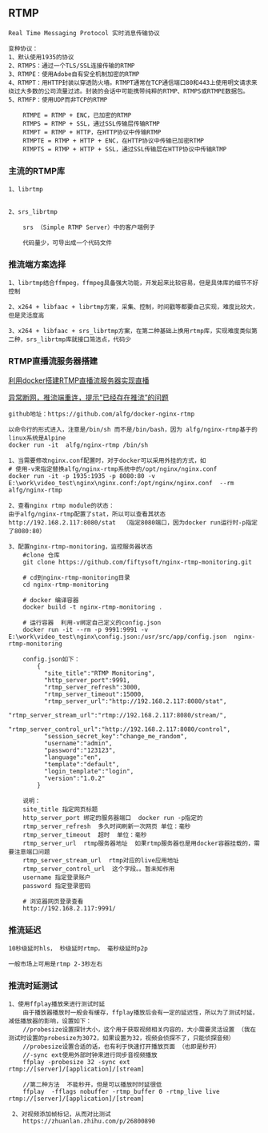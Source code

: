 ## RTMP

    Real Time Messaging Protocol 实时消息传输协议
    
    变种协议：
    1、默认使用1935的协议
    2、RTMPS：通过一个TLS/SSL连接传输的RTMP
    3、RTMPE：使用Adobe自有安全机制加密的RTMP
    4、RTMPT：用HTTP封装以穿透防火墙。RTMPT通常在TCP通信端口80和443上使用明文请求来绕过大多数的公司流量过滤。封装的会话中可能携带纯粹的RTMP、RTMPS或RTMPE数据包。
    5、RTMFP：使用UDP而非TCP的RTMP
    
        RTMPE = RTMP + ENC，已加密的RTMP
        RTMPS = RTMP + SSL，通过SSL传输层传输RTMP
        RTMPT = RTMP + HTTP，在HTTP协议中传输RTMP
        RTMPTE = RTMP + HTTP + ENC，在HTTP协议中传输已加密RTMP
        RTMPTS = RTMP + HTTP + SSL，通过SSL传输层在HTTP协议中传输RTMP
    
    
### 主流的RTMP库

    1、librtmp
    
    
    2、srs_librtmp
    
        srs （Simple RTMP Server）中的客户端例子
        
        代码量少，可导出成一个代码文件
        
        
### 推流端方案选择

    1、librtmp结合ffmpeg，ffmpeg具备强大功能，开发起来比较容易，但是具体库的细节不好控制
    
    2、x264 + libfaac + librtmp方案，采集、控制，时间戳等都要自己实现，难度比较大，但是灵活度高
    
    3、x264 + libfaac + srs_librtmp方案，在第二种基础上换用rtmp库，实现难度类似第二种，srs_librtmp库就接口简洁点，代码少
    
### RTMP直播流服务器搭建

[利用docker搭建RTMP直播流服务器实现直播](https://blog.csdn.net/lipei1220/article/details/80234281)

[异常断网，推流端重连，提示“已经存在推流”的问题](http://www.yeegee.com/view/newsdetail?id=19)

    github地址：https://github.com/alfg/docker-nginx-rtmp

    以命令行的形式进入，注意是/bin/sh 而不是/bin/bash，因为 alfg/nginx-rtmp基于的linux系统是Alpine
    docker run -it  alfg/nginx-rtmp /bin/sh  
    
    1、当需要修改nginx.conf配置时，对于docker可以采用外挂的方式，如
    # 使用-v来指定替换alfg/nginx-rtmp系统中的/opt/nginx/nginx.conf
    docker run -it -p 1935:1935 -p 8080:80 -v E:\work\video_test\nginx\nginx.conf:/opt/nginx/nginx.conf  --rm alfg/nginx-rtmp
    
    2、查看nginx rtmp module的状态：
    由于alfg/nginx-rtmp配置了stat，所以可以查看其状态
    http://192.168.2.117:8080/stat  （指定8080端口，因为docker run运行时-p指定了8080:80）
    
    3、配置nginx-rtmp-monitoring，监控服务器状态
        #clone 仓库
        git clone https://github.com/fiftysoft/nginx-rtmp-monitoring.git
        
        # cd到nginx-rtmp-monitoring目录
        cd nginx-rtmp-monitoring
        
        # docker 编译容器 
        docker build -t nginx-rtmp-monitoring .
        
        # 运行容器  利用-v绑定自己定义的config.json
        docker run -it --rm -p 9991:9991 -v E:\work\video_test\nginx\config.json:/usr/src/app/config.json  nginx-rtmp-monitoring
        
        config.json如下：             
            {
              "site_title":"RTMP Monitoring",
              "http_server_port":9991,
              "rtmp_server_refresh":3000,
              "rtmp_server_timeout":15000,
              "rtmp_server_url":"http://192.168.2.117:8080/stat",
              "rtmp_server_stream_url":"rtmp://192.168.2.117:8080/stream/",
              "rtmp_server_control_url":"http://192.168.2.117:8080/control",
              "session_secret_key":"change_me_random",
              "username":"admin",
              "password":"123123",
              "language":"en",
              "template":"default",
              "login_template":"login",
              "version":"1.0.2"
            }
            
        说明：
        site_title 指定网页标题
        http_server_port 绑定的服务器端口  docker run -p指定的
        rtmp_server_refresh  多久时间刷新一次网页 单位：毫秒
        rtmp_server_timeout  超时  单位：毫秒
        rtmp_server_url  rtmp服务器地址  如果rtmp服务器也是用docker容器挂载的，需要注意端口问题
        rtmp_server_stream_url  rtmp对应的live应用地址
        rtmp_server_control_url  这个字段。。暂未知作用
        username 指定登录账户
        password 指定登录密码
        
        # 浏览器网页登录查看 
        http://192.168.2.117:9991/

### 推流延迟

    10秒级延时hls， 秒级延时rtmp， 毫秒级延时p2p
    
    一般市场上可用是rtmp 2-3秒左右
    
### 推流时延测试

    1、使用ffplay播放来进行测试时延
        由于播放器播放时一般会有缓存，ffplay播放后会有一定的延迟性，所以为了测试时延，减低播放器的影响，设置如下：
        //probesize设置探针大小，这个用于获取视频相关内容的，大小需要灵活设置 （我在测试时设置的probesize为3072，如果设置为32，视频会侦探不了，只能侦探音频）
        //probesize设置合适的话，也有利于快速打开播放页面 （也即是秒开）
        //-sync ext使用外部时钟来进行同步音视频播放
        ffplay -probesize 32 -sync ext rtmp://[server]/[application]/[stream]
        
        //第二种方法  不能秒开，但是可以播放时时延很低
        ffplay  -fflags nobuffer -rtmp_buffer 0 -rtmp_live live  rtmp://[server]/[application]/[stream]
        
     2、对视频添加帧标记，从而对比测试
        https://zhuanlan.zhihu.com/p/26800890   
